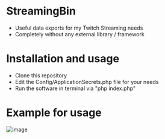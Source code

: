 # StreamingBin
* Useful data exports for my Twitch Streaming needs
* Completely without any external library / framework

# Installation and usage
* Clone this repository
* Edit the Config/ApplicationSecrets.php file for your needs
* Run the software in terminal via "php index.php"

# Example for usage
![image](https://user-images.githubusercontent.com/4189795/111858811-1fd49280-893c-11eb-9aab-76e8c1d19a02.png)
